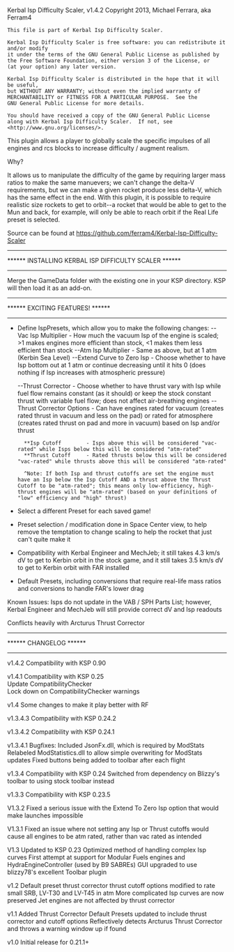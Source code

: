 Kerbal Isp Difficulty Scaler, v1.4.2
Copyright 2013, Michael Ferrara, aka Ferram4


    This file is part of Kerbal Isp Difficulty Scaler.

    Kerbal Isp Difficulty Scaler is free software: you can redistribute it and/or modify
    it under the terms of the GNU General Public License as published by
    the Free Software Foundation, either version 3 of the License, or
    (at your option) any later version.

    Kerbal Isp Difficulty Scaler is distributed in the hope that it will be useful,
    but WITHOUT ANY WARRANTY; without even the implied warranty of
    MERCHANTABILITY or FITNESS FOR A PARTICULAR PURPOSE.  See the
    GNU General Public License for more details.

    You should have received a copy of the GNU General Public License
    along with Kerbal Isp Difficulty Scaler.  If not, see <http://www.gnu.org/licenses/>.


This plugin allows a player to globally scale the specific impulses of all engines and rcs blocks to increase difficulty / augment realism.

Why?

It allows us to manipulate the difficulty of the game by requiring larger mass ratios to make the same manuevers; we can't change the delta-V requirements, but we can make a given rocket produce less delta-V, which has the same effect in the end.
With this plugin, it is possible to require realistic size rockets to get to orbit--a rocket that would be able to get to the Mun and back, for example, will only be able to reach orbit if the Real Life preset is selected.


Source can be found at https://github.com/ferram4/Kerbal-Isp-Difficulty-Scaler

*****************************************************
****** INSTALLING KERBAL ISP DIFFICULTY SCALER ******
*****************************************************

Merge the GameData folder with the existing one in your KSP directory.  KSP will then load it as an add-on.


********************************
****** EXCITING FEATURES! ******
********************************

* Define IspPresets, which allow you to make the following changes:
	--Vac Isp Multiplier		- How much the vacuum Isp of the engine is scaled; >1 makes engines more efficient than stock, <1 makes them less efficient than stock
	--Atm Isp Multiplier		- Same as above, but at 1 atm (Kerbin Sea Level)
	--Extend Curve to Zero Isp	- Choose whether to have Isp bottom out at 1 atm or continue decreasing until it hits 0 (does nothing if Isp increases with atmospheric pressure)

	--Thrust Corrector		- Choose whether to have thrust vary with Isp while fuel flow remains constant (as it should) or keep the stock constant thrust with variable fuel flow; does not affect air-breathing engines
	--Thrust Corrector Options	- Can have engines rated for vacuum (creates rated thrust in vacuum and less on the pad) or rated for atmosphere (creates rated thrust on pad and more in vacuum) based on Isp and/or thrust

		**Isp Cutoff		- Isps above this will be considered "vac-rated" while Isps below this will be considered "atm-rated"
		**Thrust Cutoff		- Rated thrusts below this will be considered "vac-rated" while thrusts above this will be considered "atm-rated"

		^Note: If both Isp and thrust cutoffs are set the engine must have an Isp below the Isp Cutoff AND a thrust above the Thrust Cutoff to be "atm-rated"; this means only low-efficiency, high-thrust engines will be "atm-rated" (based on your definitions of "low" efficiency and "high" thrust)
	 
	
* Select a different Preset for each saved game!

* Preset selection / modification done in Space Center view, to help remove the temptation to change scaling to help the rocket that just can't quite make it

* Compatibility with Kerbal Engineer and MechJeb; it still takes 4.3 km/s dV to get to Kerbin orbit in the stock game, and it still takes 3.5 km/s dV to get to Kerbin orbit with FAR installed

* Default Presets, including conversions that require real-life mass ratios and conversions to handle FAR's lower drag

Known Issues:
Isps do not update in the VAB / SPH Parts List; however, Kerbal Engineer and MechJeb will still provide correct dV and Isp readouts

Conflicts heavily with Arcturus Thrust Corrector

***********************
****** CHANGELOG ******
***********************
v1.4.2
Compatibility with KSP 0.90

v1.4.1
Compatibility with KSP 0.25  
Update CompatibilityChecker  
Lock down on CompatibilityChecker warnings

v1.4
Some changes to make it play better with RF

v1.3.4.3
Compatibility with KSP 0.24.2

v1.3.4.2
Compatibility with KSP 0.24.1

v1.3.4.1
Bugfixes:
Included JsonFx.dll, which is required by ModStats
Relabeled ModStatistics.dll to allow simple overwriting for ModStats updates
Fixed buttons being added to toolbar after each flight

v1.3.4
Compatibility with KSP 0.24
Switched from dependency on Blizzy's toolbar to using stock toolbar instead

v1.3.3
Compatibility with KSP 0.23.5

V1.3.2
Fixed a serious issue with the Extend To Zero Isp option that would make launches impossible

V1.3.1
Fixed an issue where not setting any Isp or Thrust cutoffs would cause all engines to be atm rated, rather than vac rated as intended

V1.3
Updated to KSP 0.23
Optimized method of handling complex Isp curves
First attempt at support for Modular Fuels engines and HydraEngineController (used by B9 SABREs)
GUI upgraded to use blizzy78's excellent Toolbar plugin


v1.2
Default preset thrust corrector thrust cutoff options modified to rate small SRB, LV-T30 and LV-T45 in atm
More complicated Isp curves are now preserved
Jet engines are not affected by thrust corrector

v1.1
Added Thrust Corrector
Default Presets updated to include thrust corrector and cutoff options
Reflectively detects Arcturus Thrust Corrector and throws a warning window up if found

v1.0
Initial release for 0.21.1+